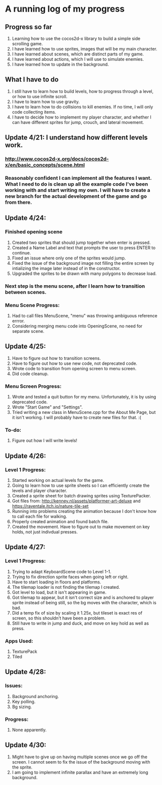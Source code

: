 #  A running log of my progress 

## Progress so far 

1. Learning how to use the cocos2d-x library to build a simple side scrolling game. 
2. I have learned how to use sprites, images that will be my main character. 
3. I have learned about scenes, which are distinct parts of my game. 
4. I have learned about actions, which I will use to simulate enemies. 
5. I have learned how to update in the background. 

## What I have to do

1. I still have to learn how to build levels, how to progress through a level, or how to use infinite scroll. 
2. I have to learn how to use gravity.
3. I have to learn how to do collisions to kill enemies. If no time, I will only code collecting items.
4. I have to decide how to implement my player character, and whether I can have different sprites for jump, crouch, and lateral movement. 


## Update 4/21: I understand how different levels work. 

### http://www.cocos2d-x.org/docs/cocos2d-x/en/basic_concepts/scene.html

### Reasonably confident I can implement all the features I want.  What I need to do is clean up all the example code I've been working with and start writing my own. I will have to create a new branch for the actual development of the game and go from there. 

## Update 4/24:

### Finished opening scene

1. Created two sprites that should jump together when enter is pressed.
2. Created a Name Label and text that prompts the user to press ENTER to continue.
3. Fixed an issue where only one of the sprites would jump.
4. Fixed the issue of the background image not filling the entire screen by intializing the image later instead of in the constructor. 
5. Upgraded the sprites to be drawn with many polygons to decrease load. 

### Next step is the menu scene, after I learn how to transition between scenes.

### Menu Scene Progress:

1. Had to call files MenuScene, "menu" was throwing ambiguous reference errror. 
2. Considering merging menu code into OpeningScene, no need for separate scene.

## Update 4/25:

1. Have to figure out how to transition screens. 
2. Have to figure out how to use new code, not deprecated code. 
3. Wrote code to transition from opening screen to menu screen.
4. Did code cleanup. 

### Menu Screen Progress:

1. Wrote and tested a quit button for my menu. Unfortunately, it is by using deprecated code.
2. Wrote "Start Game" and "Settings".
3. Tried writing a new class in MenuScene.cpp for the About Me Page, but it isn't working. I will probably have to create new files for that. :(

### To-do: 

1. Figure out how I will write levels!

## Update 4/26: 

### Level 1 Progress: 

1.  Started working on actual levels for the game. 
2. Going to learn how to use sprite sheets so I can efficiently create the levels and player character. 
3. Created a sprite sheet for batch drawing sprites using TexturePacker.
4. Got files from: http://kenney.nl/assets/platformer-art-deluxe and https://raventale.itch.io/nature-tile-set
5. Running into problems creating the animation because I don't know how to call each file for walking. 
6. Properly created animation and found batch file. 
7. Created the movement. Have to figure out to make movement on key holds, not just indivdual presses. 

## Update 4/27:

### Level 1 Progress:

1.  Trying to adapt KeyboardScene code to Level 1-1.
2. Trying to fix direction sprite faces when going left or right. 
3. Have to start loading in floors and platforms. 
4. The tilemap loader is not finding the tilemap I created. 
5. Got level to load, but it isn't appearing in game. 
6. Got tilemap to appear, but it isn't correct size and is anchored to player sprite instead of being still, so the bg moves with the character, which is bad. 
7. Did a temp fix of size by scaling it 1.25x, but tileset is exact res of screen, so this shouldn't have been a problem. 
8. Still have to write in jump and duck, and move on key hold as well as press.

### Apps Used:

1. TexturePack
2. Tiled

## Update 4/28:

### Issues:

1. Background anchoring.
2. Key polling. 
3. Bg sizing. 

### Progress:

1. None apparently.

## Update 4/30:

1.  Might have to give up on having multiple scenes once we go off the screen. I cannot seem to fix the issue of the background moving with the sprite.
2. I am going to implement infinite parallax and have an extremely long background. 
